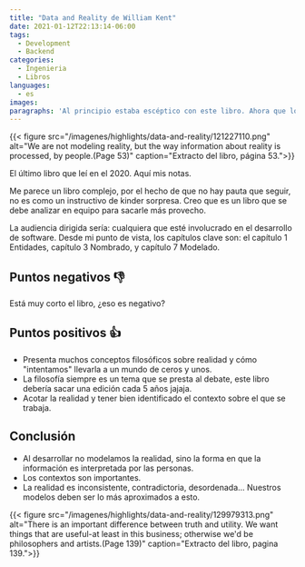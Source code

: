 ```yaml
---
title: "Data and Reality de William Kent"
date: 2021-01-12T22:13:14-06:00
tags:
  - Development
  - Backend
categories:
  - Ingenieria
  - Libros
languages:
  - es
images:
paragraphs: 'Al principio estaba escéptico con este libro. Ahora que lo terminé, bien podría catalogarlo como: un libro re básico para el desarrollo de software. Muy bueno para modelar y definir tus estructuras, objetos o tablas. El libro está enfocado al tema de base de datos, pero no está limitado solo a dicho tema.'
---
```


{{< figure src="/imagenes/highlights/data-and-reality/121227110.png" alt="We are not modeling reality, but the way information about reality is processed, by people.(Page 53)" caption="Extracto del libro, página 53.">}}

El último libro que leí en el 2020. Aquí mis notas.

Me parece un libro complejo, por el hecho de que no hay pauta que seguir, no es como un instructivo de kinder sorpresa. Creo que es un libro que se debe analizar en equipo para sacarle más provecho.

La audiencia dirigida sería: cualquiera que esté involucrado en el desarrollo de software. Desde mi punto de vista, los capítulos clave son: el capítulo 1 Entidades, capítulo 3 Nombrado, y capítulo 7 Modelado.

## Puntos negativos 👎

Está muy corto el libro, ¿eso es negativo?

## Puntos positivos 👍

- Presenta muchos conceptos filosóficos sobre realidad y cómo "intentamos" llevarla a un mundo de ceros y unos.
- La filosofía siempre es un tema que se presta al debate, este libro debería sacar una edición cada 5 años jajaja.
- Acotar la realidad y tener bien identificado el contexto sobre el que se trabaja.

## Conclusión

- Al desarrollar no modelamos la realidad, sino la forma en que la información es interpretada por las personas.
- Los contextos son importantes.
- La realidad es inconsistente, contradictoria, desordenada... Nuestros modelos deben ser lo más aproximados a esto.

{{< figure src="/imagenes/highlights/data-and-reality/129979313.png" alt="There is an important difference between truth and utility. We want things that are useful-at least in this business; otherwise we'd be philosophers and artists.(Page 139)" caption="Extracto del libro, pagina 139.">}}
